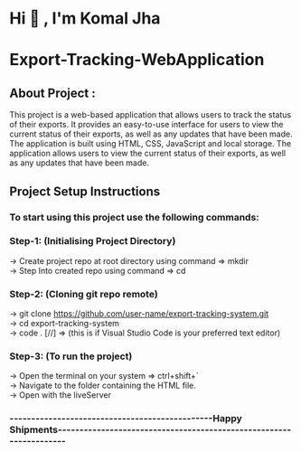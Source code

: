 # Hi  👋 , I'm Komal Jha

# Export-Tracking-WebApplication

## About Project :

This project is a web-based application that allows users to track the status of their exports. It provides an easy-to-use interface for users to view the current status of their exports, as well as any updates that have been made.
The application is built using HTML, CSS, JavaScript and local storage. The application allows users to view the current status of their exports, as well as any updates that have been made.

## Project Setup Instructions

### To start using this project use the following commands:

### Step-1: (Initialising Project Directory)
   -> Create project repo at root directory using command => mkdir <br />
   -> Step Into created repo using command => cd
 
### Step-2: (Cloning git repo remote)
   -> git clone https://github.com/user-name/export-tracking-system.git   <br />
   -> cd export-tracking-system  <br />
   -> code . [//] => (this is if Visual Studio Code is your preferred text editor)
 
### Step-3: (To run the project)
   -> Open the terminal on your system => ctrl+shift+`  <br />
   -> Navigate to the folder containing the HTML file.  <br />
   -> Open with the liveServer
 
 
### -----------------------------------------------Happy Shipments-------------------------------------------------------------------
